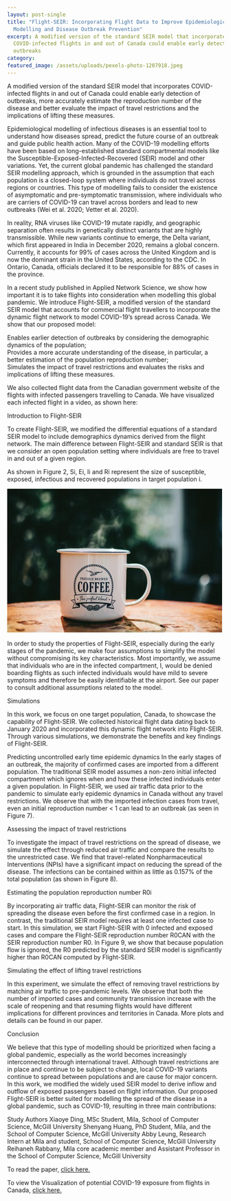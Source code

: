 ```yaml
---
layout: post-single
title: "Flight-SEIR: Incorporating Flight Data to Improve Epidemiological
  Modelling and Disease Outbreak Prevention"
excerpt: A modified version of the standard SEIR model that incorporates
  COVID-infected flights in and out of Canada could enable early detection of
  outbreaks
category: 
featured_image: /assets/uploads/pexels-photo-1207918.jpeg
---
```

A modified version of the standard SEIR model that incorporates COVID-infected flights in and out of Canada could enable early detection of outbreaks, more accurately estimate the reproduction number of the disease and better evaluate the impact of travel restrictions and the implications of lifting these measures. 

Epidemiological modelling of infectious diseases is an essential tool to understand how diseases spread, predict the future course of an outbreak and guide public health action. Many of the COVID-19 modelling efforts have been based on long-established standard compartmental models like the Susceptible-Exposed-Infected-Recovered (SEIR) model and other variations. Yet, the current global pandemic has challenged the standard SEIR modelling approach, which is grounded in the assumption that each population is a closed-loop system where individuals do not travel across regions or countries. This type of modelling fails to consider the existence of asymptomatic and pre-symptomatic transmission, where individuals who are carriers of COVID-19 can travel across borders and lead to new outbreaks (Wei et al. 2020; Vetter et al. 2020). 

In reality, RNA viruses like COVID-19 mutate rapidly, and geographic separation often results in genetically distinct variants that are highly transmissible. While new variants continue to emerge, the Delta variant, which first appeared in India in December 2020, remains a global concern. Currently, it accounts for 99% of cases across the United Kingdom and is now the dominant strain in the United States, according to the CDC. In Ontario, Canada, officials declared it to be responsible for 88% of cases in the province. 

In a recent study published in Applied Network Science, we show how important it is to take flights into consideration when modelling this global pandemic. We introduce Flight-SEIR, a modified version of the standard SEIR model that accounts for commercial flight travellers to incorporate the dynamic flight network to model COVID-19’s spread across Canada. We show that our proposed model: 

Enables earlier detection of outbreaks by considering the demographic dynamics of the population; \
Provides a more accurate understanding of the disease, in particular, a better estimation of the population reproduction number; \
Simulates the impact of travel restrictions and evaluates the risks and implications of lifting these measures.

We also collected flight data from the Canadian government website of the flights with infected passengers travelling to Canada. We have visualized each infected flight in a video, as shown here: 



Introduction to Flight-SEIR 

To create Flight-SEIR, we modified the differential equations of a standard SEIR model to include demographics dynamics derived from the flight network. The main difference between Flight-SEIR and standard SEIR is that we consider an open population setting where individuals are free to travel in and out of a given region. 

As shown in Figure 2, Si, Ei, Ii and Ri represent the size of susceptible, exposed, infectious and recovered populations in target population i. 

![](/assets/uploads/pexels-photo-1207918.jpeg)

In order to study the properties of Flight-SEIR, especially during the early stages of the pandemic, we make four assumptions to simplify the model without compromising its key characteristics. Most importantly, we assume that individuals who are in the infected compartment, I, would be denied boarding flights as such infected individuals would have mild to severe symptoms and therefore be easily identifiable at the airport. See our paper to consult additional assumptions related to the model. 



Simulations 

In this work, we focus on one target population, Canada, to showcase the capability of Flight-SEIR. We collected historical flight data dating back to January 2020 and incorporated this dynamic flight network into Flight-SEIR. Through various simulations, we demonstrate the benefits and key findings of Flight-SEIR. 

Predicting uncontrolled early time epidemic dynamics In the early stages of an outbreak, the majority of confirmed cases are imported from a different population. The traditional SEIR model assumes a non-zero initial infected compartment which ignores when and how these infected individuals enter a given population. In Flight-SEIR, we used air traffic data prior to the pandemic to simulate early epidemic dynamics in Canada without any travel restrictions. We observe that with the imported infection cases from travel, even an initial reproduction number < 1 can lead to an outbreak (as seen in Figure 7). 



Assessing the impact of travel restrictions 

To investigate the impact of travel restrictions on the spread of disease, we simulate the effect through reduced air traffic and compare the results to the unrestricted case. We find that travel-related Nonpharmaceutical Interventions (NPIs) have a significant impact on reducing the spread of the disease. The infections can be contained within as little as 0.157% of the total population (as shown in Figure 8). 



Estimating the population reproduction number R0i 

By incorporating air traffic data, Flight-SEIR can monitor the risk of spreading the disease even before the first confirmed case in a region. In contrast, the traditional SEIR model requires at least one infected case to start. In this simulation, we start Flight-SEIR with 0 infected and exposed cases and compare the Flight-SEIR reproduction number R0CAN with the SEIR reproduction number R0. In Figure 9, we show that because population flow is ignored, the R0 predicted by the standard SEIR model is significantly higher than R0CAN computed by Flight-SEIR. 



Simulating the effect of lifting travel restrictions 

In this experiment, we simulate the effect of removing travel restrictions by matching air traffic to pre-pandemic levels. We observe that both the number of imported cases and community transmission increase with the scale of reopening and that resuming flights would have different implications for different provinces and territories in Canada. More plots and details can be found in our paper. 



Conclusion 

We believe that this type of modelling should be prioritized when facing a global pandemic, especially as the world becomes increasingly interconnected through international travel. Although travel restrictions are in place and continue to be subject to change, local COVID-19 variants continue to spread between populations and are cause for major concern. In this work, we modified the widely used SEIR model to derive inflow and outflow of exposed passengers based on flight information. Our proposed Flight-SEIR is better suited for modelling the spread of the disease in a global pandemic, such as COVID-19, resulting in three main contributions:

Study Authors Xiaoye Ding, MSc Student, Mila, School of Computer Science, McGill University Shenyang Huang, PhD Student, Mila, and the School of Computer Science, McGill University Abby Leung, Research Intern at Mila and student, School of Computer Science, McGill University Reihaneh Rabbany, Mila core academic member and Assistant Professor in the School of Computer Science, McGill University 

To read the paper, [click here. ](https://google.co.uk/)

To view the Visualization of potential COVID-19 exposure from flights in Canada, [click here.](https://google.co.uk/)